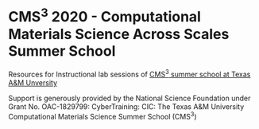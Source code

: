 # CMS<sup>3</sup> 2020 - Computational Materials Science Across Scales Summer School
Resources for Instructional lab sessions of <a href=https://cms3.tamu.edu/>CMS<sup>3</sup> summer school at Texas A&amp;M Unversity</a>

Support is generously provided by the National Science Foundation under Grant No. OAC-1829799: CyberTraining: CIC: The Texas A&M University Computational Materials Science Summer School (CMS<sup>3</sup>)
